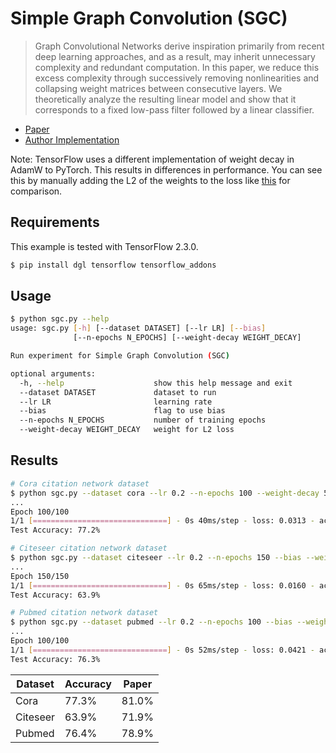 # Simple Graph Convolution (SGC)

> Graph Convolutional Networks derive inspiration primarily from recent deep learning approaches, and as a result, may inherit unnecessary complexity and redundant computation. In this paper, we reduce this excess complexity through successively removing nonlinearities and collapsing weight matrices between consecutive layers. We theoretically analyze the resulting linear model and show that it corresponds to a fixed low-pass filter followed by a linear classifier.

* [Paper](https://arxiv.org/abs/1902.07153)
* [Author Implementation](https://github.com/Tiiiger/SGC)

Note: TensorFlow uses a different implementation of weight decay in AdamW to PyTorch. This results in differences in performance. You can see this by manually adding the L2 of the weights to the loss like [this](https://github.com/dmlc/dgl/blob/d696558b0bbcb60f1c4cf68dc93cd22c1077ce06/examples/tensorflow/gcn/train.py#L99) for comparison.

## Requirements

This example is tested with TensorFlow 2.3.0.

```bash
$ pip install dgl tensorflow tensorflow_addons
```

## Usage
```bash
$ python sgc.py --help
usage: sgc.py [-h] [--dataset DATASET] [--lr LR] [--bias]
              [--n-epochs N_EPOCHS] [--weight-decay WEIGHT_DECAY]

Run experiment for Simple Graph Convolution (SGC)

optional arguments:
  -h, --help                    show this help message and exit
  --dataset DATASET             dataset to run
  --lr LR                       learning rate
  --bias                        flag to use bias
  --n-epochs N_EPOCHS           number of training epochs
  --weight-decay WEIGHT_DECAY   weight for L2 loss
```

## Results
```bash
# Cora citation network dataset
$ python sgc.py --dataset cora --lr 0.2 --n-epochs 100 --weight-decay 5e-6
...
Epoch 100/100
1/1 [==============================] - 0s 40ms/step - loss: 0.0313 - accuracy: 1.0000 - val_loss: 0.7870 - val_accuracy: 0.7620
Test Accuracy: 77.2%

# Citeseer citation network dataset
$ python sgc.py --dataset citeseer --lr 0.2 --n-epochs 150 --bias --weight-decay 5e-5
...
Epoch 150/150
1/1 [==============================] - 0s 65ms/step - loss: 0.0160 - accuracy: 1.0000 - val_loss: 1.1021 - val_accuracy: 0.6420
Test Accuracy: 63.9%

# Pubmed citation network dataset
$ python sgc.py --dataset pubmed --lr 0.2 --n-epochs 100 --bias --weight-decay 5e-5
...
Epoch 100/100
1/1 [==============================] - 0s 52ms/step - loss: 0.0421 - accuracy: 1.0000 - val_loss: 0.5862 - val_accuracy: 0.7680
Test Accuracy: 76.3%
```

| Dataset  | Accuracy | Paper |
|----------|----------|-------|
| Cora     | 77.3%    | 81.0% |
| Citeseer | 63.9%    | 71.9% |
| Pubmed   | 76.4%    | 78.9% |
